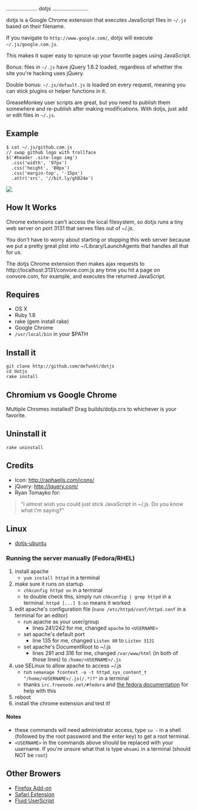 ..................... dotjs ........................

dotjs  is a  Google Chrome  extension  that executes
JavaScript files in `~/.js` based on their filename.

If  you navigate to  `http://www.google.com/`, dotjs
will execute `~/.js/google.com.js`.

This makes it super  easy to spruce up your favorite
pages using JavaScript.

Bonus:  files  in `~/.js`  have jQuery 1.6.2 loaded,
regardless  of  whether  the  site  you're  hacking
uses jQuery.

Double bonus: `~/.js/default.js`  is loaded on every
request,  meaning you  can stick  plugins  or helper
functions in it.

GreaseMonkey user scripts are great, but you need to
publish them  somewhere and re-publish  after making
modifications. With dotjs, just add or edit files in
`~/.js`.

## Example

    $ cat ~/.js/github.com.js
    // swap github logo with trollface
    $('#header .site-logo img')
      .css('width', '97px')
      .css('height', '80px')
      .css('margin-top', '-15px')
      .attr('src', '//bit.ly/ghD24e')

![](http://cl.ly/G3UB)

## How It Works

Chrome extensions can't access the local filesystem,
so dotjs  runs a tiny  web server on port  3131 that
serves files out of ~/.js.

You don't  have to worry about  starting or stopping
this web server because  we put a pretty great plist
into  ~/Library/LaunchAgents that  handles  all that
for us.

The dotjs Chrome extension then makes ajax requests
to http://localhost:3131/convore.com.js any time you
hit a page on convore.com, for example, and executes
the returned JavaScript.

## Requires

- OS X
- Ruby 1.8
- rake (gem install rake)
- Google Chrome
- `/usr/local/bin` in your $PATH

## Install it

    git clone http://github.com/defunkt/dotjs
    cd dotjs
    rake install

## Chromium vs Google Chrome

Multiple Chromes installed? Drag builds/dotjs.crx to
whichever is your favorite.

## Uninstall it

    rake uninstall

## Credits

- Icon: <http://raphaeljs.com/icons/>
- jQuery: <http://jquery.com/>
- Ryan Tomayko for:

> "I almost wish you could just
   stick JavaScript in ~/.js. Do
   you know what I'm saying?"

## Linux

- [dotjs-ubuntu](https://github.com/glenbot/dotjs-ubuntu)

### Running the server manually (Fedora/RHEL)
1. install apache
    - `yum install httpd` in a terminal
2. make sure it runs on startup 
    - `chkconfig httpd on` in a terminal
    - to double check this, simply run `chkconfig | grep httpd` in a terminal.  `httpd [...] 5:on` means it worked
3. edit apache's configuration file (`nano /etc/httpd/conf/httpd.conf` in a terminal for an editor)
    - run apache as your user/group 
        - lines 241/242 for me, changed `apache` to `<USERNAME>`
    - set apache's default port
        - line 135 for me, changed `Listen 80` to `Listen 3131`
    - set apache's DocumentRoot to ~/.js
        - lines 291 and 316 for me, changed `/var/www/html` (in both of those lines) to `/home/<USERNAME>/.js`
4. use SELinux to allow apache to access ~/.js 
    - run `semanage fcontext -a -t httpd_sys_content_t "/home/<USERNAME>/.js(/.*)?"` in a terminal
    - thanks `irc.freenode.net/#fedora` and [the fedora documentation](http://docs.fedoraproject.org/en-US/Fedora/13/html/Managing_Confined_Services/sect-Managing_Confined_Services-The_Apache_HTTP_Server-Configuration_examples.html#sect-Managing_Confined_Services-Configuration_examples-Running_a_static_site) for help with this
5. reboot
6. install the chrome extension and test it!

#### Notes
- these commands will need administrator access, type `su -` in a shell (followed by the root password and the enter key) to get a root terminal.
- `<USERNAME>` in the commands above should be replaced with your username.  If you're unsure what that is type `whoami` in a terminal (should NOT be `root`)

## Other Browers

- [Firefox Add-on](https://github.com/rlr/dotjs-addon)
- [Safari Extension](https://github.com/wfarr/dotjs.safariextension)
- [Fluid UserScript](https://github.com/sj26/dotjs-fluid)
